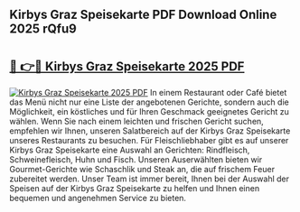 ## Kirbys Graz Speisekarte PDF Download Online 2025 rQfu9

# <h2><a href="http://gcdp90.nevu.top/?p=Kirbys+Graz+Speisekarte">🔗 👉🔴 Kirbys Graz Speisekarte 2025 PDF</a></h2>

[![Kirbys Graz Speisekarte 2025 PDF](https://i.imgur.com/dBaPXMq.png)](http://gcdp90.nevu.top/?p=Kirbys+Graz+Speisekarte)
In einem Restaurant oder Café bietet das Menü nicht nur eine Liste der angebotenen Gerichte, sondern auch die Möglichkeit, ein köstliches und für Ihren Geschmack geeignetes Gericht zu wählen. Wenn Sie nach einem leichten und frischen Gericht suchen, empfehlen wir Ihnen, unseren Salatbereich auf der Kirbys Graz Speisekarte unseres Restaurants zu besuchen. Für Fleischliebhaber gibt es auf unserer Kirbys Graz Speisekarte eine Auswahl an Gerichten: Rindfleisch, Schweinefleisch, Huhn und Fisch. Unseren Auserwählten bieten wir Gourmet-Gerichte wie Schaschlik und Steak an, die auf frischem Feuer zubereitet werden. Unser Team ist immer bereit, Ihnen bei der Auswahl der Speisen auf der Kirbys Graz Speisekarte zu helfen und Ihnen einen bequemen und angenehmen Service zu bieten.
